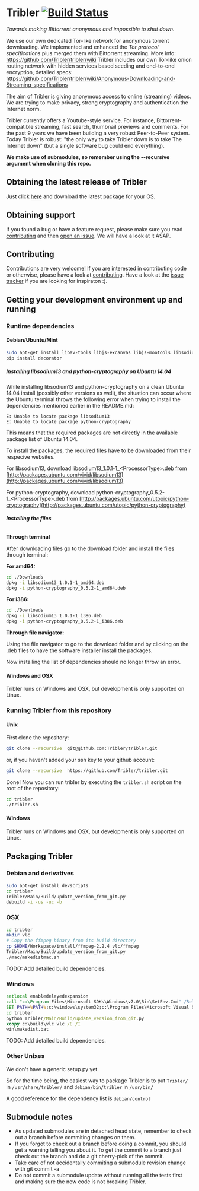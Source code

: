 # Tribler           [![Build Status](http://jenkins.tribler.org/job/Test_tribler_devel/badge/icon)](http://jenkins.tribler.org/job/Test_tribler_devel/)

_Towards making Bittorrent anonymous and impossible to shut down._

We use our own dedicated Tor-like network for anonymous torrent downloading. We implemented and enhanced the _Tor protocol specifications_ plus merged them with Bittorrent streaming. More info: https://github.com/Tribler/tribler/wiki
Tribler includes our own Tor-like onion routing network with hidden services based seeding and end-to-end encryption, detailed specs: https://github.com/Tribler/tribler/wiki/Anonymous-Downloading-and-Streaming-specifications

The aim of Tribler is giving anonymous access to online (streaming) videos. We are trying to make privacy, strong cryptography and authentication the Internet norm.

Tribler currently offers a Youtube-style service. For instance, Bittorrent-compatible streaming, fast search, thumbnail previews and comments. For the past 9 years we have been building a very robust Peer-to-Peer system. Today Tribler is robust: "the only way to take Tribler down is to take The Internet down" (but a single software bug could end everything).

__We make use of submodules, so remember using the --recursive argument when cloning this repo.__

## Obtaining the latest release of Tribler

Just click [here](https://github.com/Tribler/tribler/releases/latest) and download the latest package for your OS.

## Obtaining support

If you found a bug or have a feature request, please make sure you read [contributing](doc/CONTRIBUTING.md) and then [open an issue](https://github.com/Tribler/tribler/issues/new). We will have a look at it ASAP.

## Contributing

Contributions are very welcome!
If you are interested in contributing code or otherwise, please have a look at [contributing](doc/CONTRIBUTING.md).
Have a look at the [issue tracker](https://github.com/Tribler/tribler/issues) if you are looking for inspiraton :).

## Getting your development environment up and running

### Runtime dependencies

#### Debian/Ubuntu/Mint
```bash
sudo apt-get install libav-tools libjs-excanvas libjs-mootools libsodium13 libx11-6 python-apsw python-cherrypy3 python-crypto python-cryptography python-feedparser python-gmpy python-leveldb python-libtorrent python-m2crypto python-netifaces python-pil python-pyasn1 python-requests python-twisted python-wxgtk2.8 python2.7 vlc python-pip
pip install decorator
```
##### **Installing libsodium13 and python-cryptography on Ubuntu 14.04**

While installing libsodium13 and python-cryptography on a clean Ubuntu 14.04 install (possibly other versions as well), the situation can occur where the Ubuntu terminal throws the following error when trying to install the dependencies mentioned earlier in the README.md:

    E: Unable to locate package libsodium13
    E: Unable to locate package python-cryptography

This means that the required packages are not directly in the available package list of Ubuntu 14.04.

To install the packages, the required files have to be downloaded from their respecive websites.

For libsodium13, download libsodium13\_1.0.1-1\_<ProcessorType\>.deb from [http://packages.ubuntu.com/vivid/libsodium13](http://packages.ubuntu.com/vivid/libsodium13)

For python-cryptography, download python-cryptography\_0.5.2-1\_<ProcessorType\>.deb from [http://packages.ubuntu.com/utopic/python-cryptography](http://packages.ubuntu.com/utopic/python-cryptography)

###### **Installing the files**
**Through terminal**

After downloading files go to the download folder and install the files through terminal:

**For amd64:**

```bash
cd ./Downloads
dpkg -i libsodium13_1.0.1-1_amd64.deb
dpkg -i python-cryptography_0.5.2-1_amd64.deb
```
**For i386:**

```bash
cd ./Downloads
dpkg -i libsodium13_1.0.1-1_i386.deb
dpkg -i python-cryptography_0.5.2-1_i386.deb
```

**Through file navigator:**

Using the file navigator to go to the download folder and by clicking on the .deb files to have the software installer install the packages.

Now installing the list of dependencies should no longer throw an error.

#### Windows and OSX

Tribler runs on Windows and OSX, but development is only supported on Linux.

### Running Tribler from this repository
#### Unix
First clone the repository:

```bash
git clone --recursive  git@github.com:Tribler/tribler.git
```

or, if you haven't added your ssh key to your github account:

```bash
git clone --recursive  https://github.com/Tribler/tribler.git
```

Done!
Now you can run tribler by executing the ```tribler.sh``` script on the root of the repository:

```bash
cd tribler
./tribler.sh
```
#### Windows

Tribler runs on Windows and OSX, but development is only supported on Linux.

## Packaging Tribler

### Debian and derivatives

```bash
sudo apt-get install devscripts
cd tribler
Tribler/Main/Build/update_version_from_git.py
debuild -i -us -uc -b
```

### OSX

```bash
cd tribler
mkdir vlc
# Copy the ffmpeg binary from its build directory
cp $HOME/Workspace/install/ffmpeg-2.2.4 vlc/ffmpeg
Tribler/Main/Build/update_version_from_git.py
./mac/makedistmac.sh
```
TODO: Add detailed build dependencies.

### Windows

```cmd
setlocal enabledelayedexpansion
call "c:\Program Files\Microsoft SDKs\Windows\v7.0\Bin\SetEnv.Cmd" /Release /x86
SET PATH=%PATH%;c:\windows\system32;c:\Program Files\Microsoft Visual Studio 9.0\VC\bin
cd tribler
python Tribler/Main/Build/update_version_from_git.py
xcopy c:\build\vlc vlc /E /I
win\makedist.bat
```

TODO: Add detailed build dependencies.

### Other Unixes

We don't have a generic setup.py yet.

So for the time being, the easiest way to package Tribler is to put ```Tribler/``` in ```/usr/share/tribler/``` and ```debian/bin/tribler``` in ```/usr/bin/```

A good reference for the dependency list is ```debian/control```

## Submodule notes
 - As updated submodules are in detached head state, remember to check out a branch before commiting changes on them.
 - If you forgot to check out a branch before doing a commit, you should get a warning telling you about it. To get the commit to a branch just check out the branch and do a git cherry-pick of the commit.
 - Take care of not accidentally commiting a submodule revision change with git commit -a
 - Do not commit a submodule update without running all the tests first and making sure the new code is not breaking Tribler.
